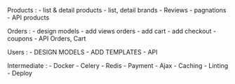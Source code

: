 Products :
    - list & detail products
    - list, detail brands
    - Reviews
    - pagnations
    - API products

Orders :
    - design models
    - add views orders
    - add cart
    - add checkout
    - coupons 
    - API Orders, Cart

Users :
    - DESIGN MODELS
    - ADD TEMPLATES
    - API 

Intermediate :
    - Docker
    - Celery
    - Redis
    - Payment
    - Ajax
    - Caching
    - Linting
    - Deploy